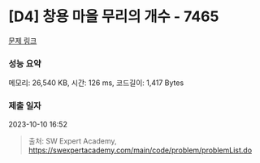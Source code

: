 # [D4] 창용 마을 무리의 개수 - 7465 

[문제 링크](https://swexpertacademy.com/main/code/problem/problemDetail.do?contestProbId=AWngfZVa9XwDFAQU) 

### 성능 요약

메모리: 26,540 KB, 시간: 126 ms, 코드길이: 1,417 Bytes

### 제출 일자

2023-10-10 16:52



> 출처: SW Expert Academy, https://swexpertacademy.com/main/code/problem/problemList.do